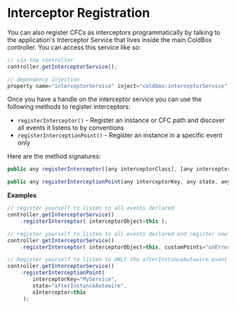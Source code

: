 # Interceptor Registration

You can also register CFCs as interceptors programmatically by talking to the application's Interceptor Service that lives inside the main ColdBox controller.  You can access this service like so:

```js
// via the controller
controller.getInterceptorService();

// dependency injection
property name="interceptorService" inject="coldbox:interceptorService";

```

Once you have a handle on the interceptor service you can use the following methods to register interceptors:

* `registerInterceptor()` - Register an instance or CFC path and discover all events it listens to by conventions
* `registerInterceptionPoint()` - Register an instance in a specific event only

Here are the method signatures:

```js
public any registerInterceptor([any interceptorClass], [any interceptorObject], [any<struct> interceptorProperties='[runtime expression]'], [any customPoints=''], [any interceptorName])

public any registerInterceptionPoint(any interceptorKey, any state, any oInterceptor)
```

**Examples**
```js
// register yourself to listen to all events declared
controller.getInterceptorService()
	.registerInterceptor( interceptorObject=this );

// register yourself to listen to all events declared and register new events: onError, onLogin
controller.getInterceptorService()
	.registerInterceptor( interceptorObject=this, customPoints="onError,onLogin" );

// Register yourself to listen to ONLY the afterInstanceAutowire event
controller.getInterceptorService()
	.registerInterceptionPoint( 
	    interceptorKey="MyService", 
	    state="afterInstanceAutowire", 
	    oInterceptor=this
	 );
```

